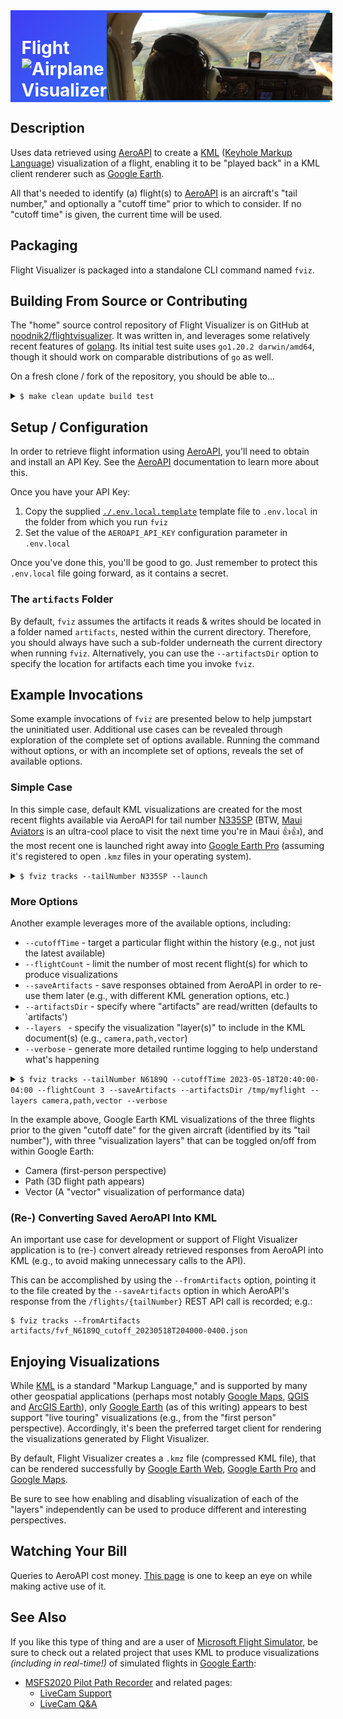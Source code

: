 <div class="container">
  <h1>Flight<div class="hi"><img alt="Airplane" src="https://maps.google.com/mapfiles/kml/shapes/airports.png"></img></div> Visualizer</h1>
  <img class="right" alt="R Fly" src="images/230523-rfly.jpg" height="100%" title="R Flying"></img>
</div>

## Description

Uses data retrieved using [AeroAPI] to create a [KML]
([Keyhole Markup Language](https://en.wikipedia.org/wiki/Keyhole_Markup_Language))
visualization of a flight, enabling it to be "played back" in a KML client renderer
such as [Google Earth].

All that's needed to identify (a) flight(s) to [AeroAPI] is an aircraft's "tail number," and optionally
a "cutoff time" prior to which to consider.  If no "cutoff time" is given, the current time will be used.

## Packaging

Flight Visualizer is packaged into a standalone CLI command named `fviz`.

## Building From Source or Contributing

The "home" source control repository of Flight Visualizer is on GitHub at
[noodnik2/flightvisualizer](https://github.com/noodnik2/flightvisualizer). 
It was written in, and leverages some relatively recent features of [golang](https://go.dev/).
Its initial test suite uses `go1.20.2 darwin/amd64`, though it should work on comparable
distributions of `go` as well.

On a fresh clone / fork of the repository, you should be able to...

<details>
  <summary><code>$ make clean update build test</code></summary>

```shell
$ make clean update build test
rm -rf vendor dist tmp
go mod tidy
go mod download
go mod vendor
go build -o dist/fviz .
go test ./...
ok      github.com/noodnik2/flightvisualizer/internal/aeroapi   0.211s
ok      github.com/noodnik2/flightvisualizer/internal/kml       0.320s
ok      github.com/noodnik2/flightvisualizer/pkg/aeroapi        0.372s
```
</details>

## Setup / Configuration

In order to retrieve flight information using [AeroAPI], you'll need to obtain and install an API Key.
See the [AeroAPI] documentation to learn more about this.

Once you have your API Key:
1. Copy the supplied [`./.env.local.template`](./.env.local.template) template file to `.env.local` in the folder from which you run `fviz`
2. Set the value of the `AEROAPI_API_KEY` configuration parameter in `.env.local`

Once you've done this, you'll be good to go.  Just remember to protect this `.env.local` file going forward, as it contains a secret.

### The `artifacts` Folder

By default, `fviz` assumes the artifacts it reads & writes should be located in a folder named `artifacts`, nested within the current
directory.  Therefore, you should always have such a sub-folder underneath the current directory when running `fviz`.  Alternatively,
you can use the `--artifactsDir` option to specify the location for artifacts each time you invoke `fviz`.

## Example Invocations

Some example invocations of `fviz` are presented below to help jumpstart the uninitiated user.
Additional use cases can be revealed through exploration of the complete set of options available.
Running the command without options, or with an incomplete set of options, reveals the set of available options. 

### Simple Case 

In this simple case, default KML visualizations are created for the most recent flights available via AeroAPI
for tail number [N335SP](https://flightaware.com/live/flight/N335SP) (BTW, [Maui Aviators](https://www.mauiaviators.com/)
is an ultra-cool place to visit the next time you're in Maui 👍👍), and the most recent one is launched right away into
[Google Earth Pro] (assuming it's registered to open `.kmz` files in your operating system).

<details>
  <summary><code>$ fviz tracks --tailNumber N335SP --launch</code></summary>

```shell
$ fviz tracks --tailNumber N335SP --launch
2023/05/23 17:33:48 INFO: requesting from endpoint(/flights/N335SP)
2023/05/23 17:33:49 INFO: requesting from endpoint(/flights/N335SP-1684874159-adhoc-1864p/track)
2023/05/23 17:33:49 INFO: requesting from endpoint(/flights/N335SP-1684868329-adhoc-760p/track)
2023/05/23 17:33:49 INFO: requesting from endpoint(/flights/N335SP-1684796443-adhoc-635p/track)
2023/05/23 17:33:50 INFO: requesting from endpoint(/flights/N335SP-1684787435-adhoc-1467p/track)
2023/05/23 17:33:50 INFO: writing 4 camera,path,vector KML document(s)
```
</details>

### More Options

Another example leverages more of the available options, including:
- `--cutoffTime` - target a particular flight within the history (e.g., not just the latest available)
- `--flightCount` - limit the number of most recent flight(s) for which to produce visualizations
- `--saveArtifacts` - save responses obtained from AeroAPI in order to re-use them later (e.g., with different KML generation options, etc.)
- `--artifactsDir` - specify where "artifacts" are read/written (defaults to `artifacts')
- `--layers ` - specify the visualization "layer(s)" to include in the KML document(s) (e.g., `camera,path,vector`)
- `--verbose` - generate more detailed runtime logging to help understand what's happening

<details>
  <summary><code>$ fviz tracks --tailNumber N6189Q --cutoffTime 2023-05-18T20:40:00-04:00 --flightCount 3 --saveArtifacts --artifactsDir /tmp/myflight --layers camera,path,vector --verbose</code></summary>

```shell
$ fviz tracks --tailNumber N6189Q --cutoffTime 2023-05-18T20:40:00-04:00 --flightCount 3 --saveArtifacts --artifactsDir /tmp/myflight --layers camera,path,vector --verbose
2023/05/23 19:04:35 INFO: requesting from endpoint(/flights/N6189Q?&end=2023-05-18T20:40:00-04:00)
2023/05/23 19:04:35 INFO: saving to file(/tmp/myflight/fvf_N6189Q_cutoff_20230518T204000-0400.json)
2023/05/23 19:04:35 INFO: requesting from endpoint(/flights/N6189Q-1684452005-adhoc-1107p/track)
2023/05/23 19:04:36 INFO: saving to file(/tmp/myflight/fvt_N6189Q-1684452005-adhoc-1107p.json)
2023/05/23 19:04:36 INFO: requesting from endpoint(/flights/N6189Q-1684113448-adhoc-1454p/track)
2023/05/23 19:04:36 INFO: saving to file(/tmp/myflight/fvt_N6189Q-1684113448-adhoc-1454p.json)
2023/05/23 19:04:36 INFO: requesting from endpoint(/flights/N6189Q-1684108895-adhoc-1665p/track)
2023/05/23 19:04:36 INFO: saving to file(/tmp/myflight/fvt_N6189Q-1684108895-adhoc-1665p.json)
2023/05/23 19:04:36 INFO: writing 3 camera,path,vector KML document(s)
2023/05/23 19:04:36 INFO: saving(/tmp/myflight/fvk_N6189Q-230518233039Z-9003450Z-camera,path,vector.kmz)
2023/05/23 19:04:36 INFO: saving to file(/tmp/myflight/fvk_N6189Q-230518233039Z-9003450Z-camera,path,vector.kmz)
2023/05/23 19:04:36 INFO: saving(/tmp/myflight/fvk_N6189Q-230515011723Z-2559Z-camera,path,vector.kmz)
2023/05/23 19:04:36 INFO: saving to file(/tmp/myflight/fvk_N6189Q-230515011723Z-2559Z-camera,path,vector.kmz)
2023/05/23 19:04:36 INFO: saving(/tmp/myflight/fvk_N6189Q-230515001513Z-11208Z-camera,path,vector.kmz)
2023/05/23 19:04:36 INFO: saving to file(/tmp/myflight/fvk_N6189Q-230515001513Z-11208Z-camera,path,vector.kmz)
```

</details>

In the example above, Google Earth KML visualizations of the three flights prior to the given "cutoff date"
for the given aircraft (identified by its "tail number"), with three "visualization layers" that can be toggled
on/off from within Google Earth: 
- Camera (first-person perspective)
- Path (3D flight path appears)
- Vector (A "vector" visualization of performance data)

### (Re-) Converting Saved AeroAPI Into KML

An important use case for development or support of Flight Visualizer application is to (re-) convert
already retrieved responses from AeroAPI into KML (e.g., to avoid making unnecessary calls to the API).

This can be accomplished by using the `--fromArtifacts` option, pointing it to the file created by the
`--saveArtifacts` option in which AeroAPI's response from the `/flights/{tailNumber}` REST API call is
recorded; e.g.:

```shell
$ fviz tracks --fromArtifacts artifacts/fvf_N6189Q_cutoff_20230518T204000-0400.json
```

## Enjoying Visualizations

While [KML] is a standard "Markup Language," and is supported by many other geospatial applications (perhaps most
notably [Google Maps], [QGIS] and [ArcGIS Earth]), only [Google Earth] (as of this writing) appears to best support
"live touring" visualizations (e.g., from the "first person" perspective).  Accordingly, it's been the preferred
target client for rendering the visualizations generated by Flight Visualizer.

By default, Flight Visualizer creates a `.kmz` file (compressed KML file), that can be rendered successfully
by [Google Earth Web], [Google Earth Pro] and [Google Maps].

Be sure to see how enabling and disabling visualization of each of the "layers" independently can be used to
produce different and interesting perspectives.

## Watching Your Bill

Queries to AeroAPI cost money.  [This page](https://flightaware.com/aeroapi/portal/usage) is one to keep
an eye on while making active use of it.

## See Also

If you like this type of thing and are a user of [Microsoft Flight Simulator], be sure to check out a
related project that uses KML to produce visualizations _(including in real-time!)_ of simulated flights
in [Google Earth]:
- [MSFS2020 Pilot Path Recorder](https://github.com/noodnik2/MSFS2020-PilotPathRecorder) and related pages:
  - [LiveCam Support](https://github.com/noodnik2/MSFS2020-PilotPathRecorder/blob/master/README-kmlcam.md) 
  - [LiveCam Q&A](https://github.com/noodnik2/MSFS2020-PilotPathRecorder/blob/master/README-kmlcam-QandA.md)


[AeroAPI]: https://flightaware.com/commercial/aeroapi
[KML]: https://developers.google.com/kml
[Google Earth]: https://www.google.com/earth/versions
[Google Earth Web]: https://www.google.com/earth/versions/#earth-for-web
[Google Earth Pro]: https://www.google.com/earth/versions/#earth-pro
[Google Maps]: https://www.google.com/maps
[ArcGIS Earth]: https://www.esri.com/en-us/arcgis/products/arcgis-earth
[QGIS]: https://qgis.org
[KML]: https://www.ogc.org/standard/kml
[Microsoft Flight Simulator]: https://www.flightsimulator.com

<style>
  @keyframes hi  {
      0% { transform: rotate( 0.0deg) }
     10% { transform: rotate(14.0deg) }
     20% { transform: rotate(-8.0deg) }
     30% { transform: rotate(14.0deg) }
     40% { transform: rotate(-4.0deg) }
     50% { transform: rotate(10.0deg) }
     60% { transform: rotate( 0.0deg) }
    100% { transform: rotate( 0.0deg) }
  }

  @keyframes gradient {
    0% {
      background-position: 0 50%;
    }
    50% {
      background-position: 100% 50%;
    }
    100% {
      background-position: 0 50%;
    }
  }

  .container {
    --color-main: #5452ee;
    --color-primary: #e73c7e;
    --color-secondary: #23a6d5;
    --color-tertiary: #ffff;

    background: linear-gradient(-45deg, var(--color-main), var(--color-primary), var(--color-secondary), var(--color-tertiary));

    background-size: 400% 400%;
    animation: gradient 15s ease infinite;

    width: 100%;
    height: 10em;
    padding: 0.25em;

    display: flex;
    color: white;

    font-family: -apple-system, BlinkMacSystemFont, "Segoe UI", Roboto, Helvetica, Arial, sans-serif, "Apple Color Emoji", "Segoe UI Emoji", "Segoe UI Symbol";
  }

  .right {
    display: block;
    margin-left: auto;
    margin-right: 0;
  }

  .hi {
    animation: hi 1.5s linear -0.5s infinite;
    display: inline-block;
    transform-origin: 70% 70%;
  }

  h1 {
      padding-left: 0.5em;
      padding-bottom: 0.25em;
  }

  @media (prefers-color-scheme: light) {
    .container {
      --color-main: #F15BB5;
      --color-primary: #24b0ef;
      --color-secondary: #4526f6;
      --color-tertiary: #f6f645;
    }
  }

  @media (prefers-reduced-motion) {
    .container {
      animation: none;
    }

    .hi {
      animation: none;
    }
  }
</style>
